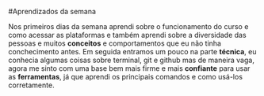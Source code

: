 #Aprendizados da semana

Nos primeiros dias da semana aprendi sobre o funcionamento do curso e como acessar as plataformas e também aprendi sobre a diversidade das pessoas e muitos **conceitos** e comportamentos que eu não tinha conchecimento antes. Em seguida entramos um pouco na parte **técnica**, eu conhecia algumas coisas sobre terminal, git e github mas de maneira vaga, agora me sinto com uma base bem mais firme e mais **confiante** para usar as **ferramentas**, já que aprendi os principais comandos e como usá-los corretamente.